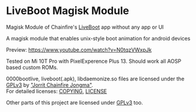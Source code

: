 # LiveBoot Magisk Module

Magisk Module of Chainfire's [LiveBoot](https://github.com/Chainfire/liveboot) app without any app or UI

A magisk module that enables unix-style boot animation for android devices

Preview: https://www.youtube.com/watch?v=N0tqzVWxpJk

Tested on Mi 10T Pro with PixelExperence Plus 13. Should work all AOSP based custom ROMs.

0000bootlive, liveboot(.apk), libdaemonize.so files are licensed under the [GPLv3](https://github.com/Chainfire/liveboot/blob/master/LICENSE) by ["Jorrit Chainfire Jongma"](https://github.com/Chainfire).   
For detailed licenses: [COPYING](https://github.com/Chainfire/liveboot/blob/master/LICENSE), [LICENSE](https://github.com/Chainfire/liveboot/blob/master/COPYING)

Other parts of this project are licensed under [GPLv3](https://github.com/symbuzzer/livebootmagisk/blob/main/LICENSE) too.
